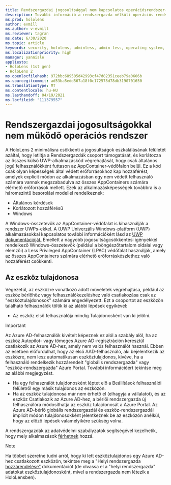 ```yaml
---
title: Rendszergazdai jogosultsággal nem kapcsolatos operációsrendszer-biztonság
description: További információ a rendszergazda nélküli operációs rendszerekről, az eszköztulajdonosokról és a biztonságról a HoloLens vegyes valóságú eszközökön.
ms.prod: hololens
author: evmill
ms.author: v-evmill
ms.reviewer: tagran
ms.date: 6/30/2020
ms.topic: article
keywords: security, hololens, adminless, admin-less, operating system, admin-less operating system, admin os, admin-less os, hololens 2, hololens2 security,
ms.localizationpriority: high
manager: yannisle
appliesto:
- HoloLens (1st gen)
- HoloLens 2
ms.openlocfilehash: 972bbc689505d42993cf47d82351ceeb79a0606b
ms.sourcegitcommit: ad53ba5edd567a18f0c172578d78db3190701650
ms.translationtype: MT
ms.contentlocale: hu-HU
ms.lasthandoff: 04/19/2021
ms.locfileid: "111379557"
---
```

# <a name="admin-less-operating-system"></a>Rendszergazdai jogosultságokkal nem működő operációs rendszer

A HoloLens 2 minimálisra csökkenti a jogosultságok eszkalálásának felületét azáltal, hogy letiltja a Rendszergazdák csoport támogatását, és korlátozza az összes külső UWP-alkalmazáskód végrehajtását, hogy csak általános jogú felhasználókként futtason az AppContainer-védőfalon belül. Ez a kód csak olyan képességek által védett erőforrásokhoz kap hozzáférést, amelyek explicit módon az alkalmazásban egy nem védett felhasználó számára vannak megszabadulva az összes AppContainers számára elérhető erőforrások mellett.
Ezek az alkalmazásképességek továbbra is a háromszintű besorolási modellel rendelkeznek:
  * Általános kérdések
  * Korlátozott hozzáférésű
  * Windows

A Windows-összetevők az AppContainer-védőfalat is kihasználják a rendszer UWPs-ekkel. A (UWP Univerzális Windows-platform (UWP) alkalmazásokkal kapcsolatos további információkért lásd az [UWP dokumentációját.](https://docs.microsoft.com/windows/uwp/) Emellett a nagyobb jogosultságcsökkentési igényekkel rendelkező Windows-összetevők (például a böngészőtartalom oldalai vagy elemzői) a Less Privileged AppContainer (LPAC) védőfalat használják, amely az összes AppContainers számára elérhető erőforráskészlethez való hozzáférést csökkenti.

## <a name="device-owner"></a>Az eszköz tulajdonosa

Végezetül, az eszközre vonatkozó adott műveletek végrehajtása, például az eszköz bérlőhöz vagy felhasználókezeléshez való csatlakozása csak az "eszköztulajdonosok" számára engedélyezett. Ezt a csoportot az eszközön található felhasználók töltik ki az alábbi lépések egyikével:
  * Az eszköz első felhasználója mindig Tulajdonosként van ki jelölni. 
> [!IMPORTANT]
>Az Azure AD-felhasználók kivételt képeznek ez alól a szabály alól, ha az eszköz Autopilot- vagy tömeges Azure AD-regisztráción keresztül csatlakozik az Azure AD-hez, amely nem valós felhasználót használ. Ebben az esetben előfordulhat, hogy az első AAD-felhasználó, aki bejelentkezik az eszközre, nem lesz automatikusan eszköztulajdonos, kivéve, ha a felhasználó rendelkezik hozzárendelt "globális rendszergazda" vagy "eszköz-rendszergazda" Azure Portal. További információért tekintse meg az alábbi megjegyzést.  

  * Ha egy felhasználót tulajdonosként léptet elő a Beállítások felhasználói felületről egy másik tulajdonos az eszközön.
  * Ha az eszköz tulajdonosa már nem érhető el (elhagyja a vállalatot), és az eszköz Csatlakozik az Azure AD-hez, a bérlői rendszergazda új felhasználóra módosíthatja az eszköz tulajdonosát a Azure Portal. Az Azure AD-bérlő globális rendszergazdái és eszköz-rendszergazdái implicit módon tulajdonosokként jelentkeznek be az eszközön anélkül, hogy az előző lépések valamelyikére szükség volna.  

 A rendszergazdák az adatvédelmi szabályzatok segítségével kezelhetik, hogy mely alkalmazások [férhetnek](https://docs.microsoft.com/windows/client-management/mdm/policy-csp-privacy) hozzá. 

> [!NOTE]
> Ha többet szeretne tudni arról, hogy ki lett eszköztulajdonos egy Azure AD-hez csatlakozott eszközön, tekintse meg a "Helyi rendszergazda [hozzárendelése"](https://docs.microsoft.com/azure/active-directory/devices/assign-local-admin) dokumentációt (de olvassa el a "helyi rendszergazda" adatokat eszköztulajdonosként, mivel a rendszergazda nem létezik a HoloLensben).